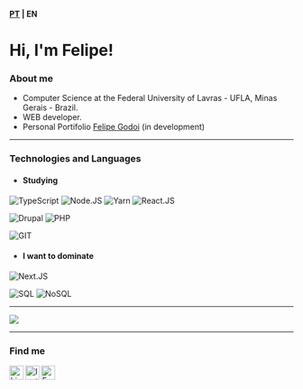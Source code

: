 <b style="text-align:right"><a href="https://github.com/felipecarvalhogodoi98">PT</a> | EN </b>

# Hi, I'm Felipe!

### About me
- Computer Science at the Federal University of Lavras - UFLA, Minas Gerais - Brazil.
- WEB developer.
- Personal Portifolio <a href="https://felipecarvalhogodoi98.github.io/portifolio/">Felipe Godoi</a> (in development)

---

### Technologies and Languages

* #### Studying

![TypeScript](https://img.shields.io/badge/-TypeScript-333?style=for-the-badge&logo=typescript)
![Node.JS](https://img.shields.io/badge/-Node-333?style=for-the-badge&logo=node.js)
![Yarn](https://img.shields.io/badge/-Yarn-333?style=for-the-badge&logo=yarn)
![React.JS](https://img.shields.io/badge/-React-333?style=for-the-badge&logo=react)

![Drupal](https://img.shields.io/badge/-Drupal-333?style=for-the-badge&logo=drupal)
![PHP](https://img.shields.io/badge/-PHP-333?style=for-the-badge&logo=php)


![GIT](https://img.shields.io/badge/-GIT-333?style=for-the-badge&logo=git)

* #### I want to dominate 

![Next.JS](https://img.shields.io/badge/-Next.js-333?style=for-the-badge&logo=next.js)

![SQL](https://img.shields.io/badge/-SQL-333?style=for-the-badge&logo=sql)
![NoSQL](https://img.shields.io/badge/-NoSQL-333?style=for-the-badge&logo=nosql)

---

![](https://github-readme-stats-git-masterrstaa-rickstaa.vercel.app/api?username=felipecarvalhogodoi98&show_icons=true&theme=dracula)

<!-- ![](https://github-readme-stats.vercel.app/api/top-langs/?username=felipecarvalhogodoi98&layout=compact&theme=dracula) -->

---

### Find me

<a target="_blank" href="https://www.linkedin.com/in/felipecarvalhogodoi">
  <img align="left" alt="LinkedIN" width="25px" src="https://logospng.org/download/linkedin/logo-linkedin-icon-2048.png" /> 
</a>

<a target="_blank" href="https://www.instagram.com/felipecgodoi/?hl=pt-br">
  <img align="left" alt="Instagram" width="25px" src="https://upload.wikimedia.org/wikipedia/commons/thumb/e/e7/Instagram_logo_2016.svg/1200px-Instagram_logo_2016.svg.png" />
</a>

<a target="_blank" href="mailto:felipecarvalhogodoi98@gmail.com">
  <img align="left" alt="E-mail" width="25px" src="https://logodownload.org/wp-content/uploads/2018/03/gmail-logo-16.png" />
</a>


